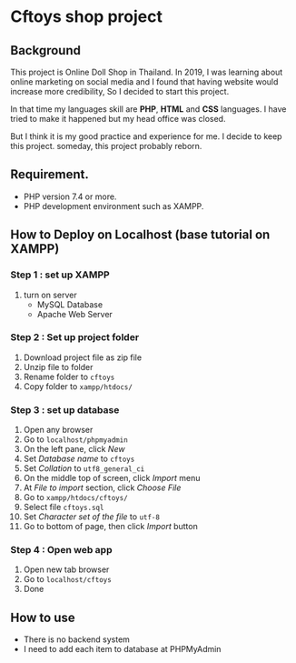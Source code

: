 # Cftoys shop project

## Background
This project is Online Doll Shop in Thailand. In 2019, I was learning about online marketing on social media and I found that having website would increase more credibility, So I decided to start this project.

In that time my languages skill are **PHP**, **HTML** and **CSS** languages. I have tried to make it happened but my head office was closed.

But I think it is my good practice and experience for me. I decide to keep this project. someday, this project probably reborn.

## Requirement.
- PHP version 7.4 or more.
- PHP development environment such as XAMPP.

## How to Deploy on Localhost (base tutorial on XAMPP)

### Step 1 : set up XAMPP
1. turn on server
    - MySQL Database
    - Apache Web Server

### Step 2 : Set up project folder
1. Download project file as zip file
2. Unzip file to folder
3. Rename folder to `cftoys`
3. Copy folder to `xampp/htdocs/`

### Step 3 : set up database
1. Open any browser
2. Go to `localhost/phpmyadmin`
3. On the left pane, click *New*
4. Set *Database name* to `cftoys`
5. Set *Collation* to `utf8_general_ci`
6. On the middle top of screen, click *Import* menu
7. At *File to import* section, click *Choose File*
8. Go to `xampp/htdocs/cftoys/`
9. Select file `cftoys.sql`
10. Set *Character set of the file* to `utf-8`
11. Go to bottom of page, then click *Import* button

### Step 4 : Open web app
1. Open new tab browser
2. Go to `localhost/cftoys`
3. Done

## How to use
- There is no backend system
- I need to add each item to database at PHPMyAdmin

